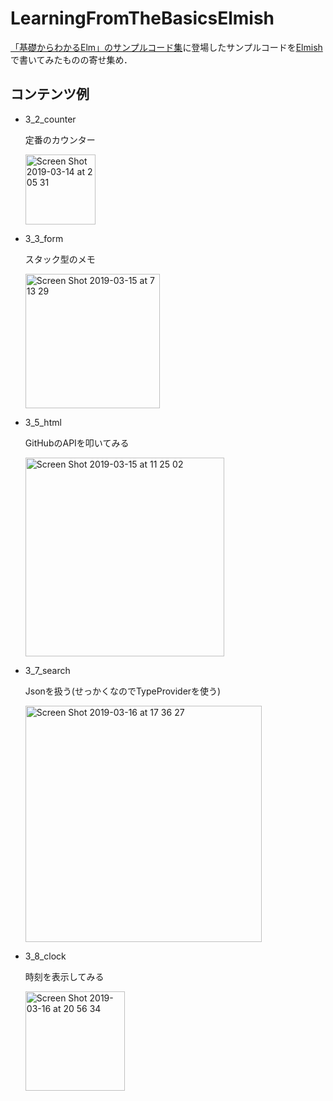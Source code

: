 # LearningFromTheBasicsElmish

[「基礎からわかるElm」のサンプルコード集](https://github.com/jinjor/elm-book)に登場したサンプルコードを[Elmish](https://elmish.github.io/)で書いてみたものの寄せ集め．

## コンテンツ例

- 3_2_counter

    定番のカウンター

    <img width="112" alt="Screen Shot 2019-03-14 at 2 05 31" src="https://user-images.githubusercontent.com/15827817/54299446-41d50500-45fe-11e9-8128-cb5ea00dd01a.png">

- 3_3_form

    スタック型のメモ

    <img width="215" alt="Screen Shot 2019-03-15 at 7 13 29" src="https://user-images.githubusercontent.com/15827817/54395039-f9970f00-46f1-11e9-8917-fe1add850559.png">

- 3_5_html

    GitHubのAPIを叩いてみる

    <img width="318" alt="Screen Shot 2019-03-15 at 11 25 02" src="https://user-images.githubusercontent.com/15827817/54403900-14c74600-4715-11e9-9ce3-8736cff9a3de.png">

- 3_7_search

    Jsonを扱う(せっかくなのでTypeProviderを使う)

    <img width="378" alt="Screen Shot 2019-03-16 at 17 36 27" src="https://user-images.githubusercontent.com/15827817/54472803-10cd1e00-4812-11e9-9061-3f62035c7487.png">

- 3_8_clock

    時刻を表示してみる

    <img width="159" alt="Screen Shot 2019-03-16 at 20 56 34" src="https://user-images.githubusercontent.com/15827817/54474908-441da600-482e-11e9-8826-4e0f42626f1d.png">
